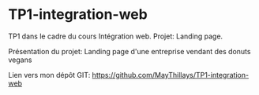 # TP1-integration-web
TP1 dans le cadre du cours Intégration web. Projet: Landing page.

Présentation du projet: 
Landing page d'une entreprise vendant des donuts vegans 

Lien vers mon dépôt GIT: https://github.com/MayThillays/TP1-integration-web
